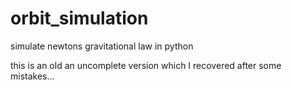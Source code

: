 # orbit_simulation
simulate newtons gravitational law in python

this is an old an uncomplete version which I recovered after some mistakes...
